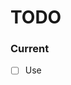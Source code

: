# TODO

### Current

- [ ] Use <template is=""> instead of <template is="">
- [ ] Replace @nodedk/spec with spekk
- [ ] Remove .npmrc
- [x] Inline templates
- [ ] Default prop values?
- [ ] Force prop values?
- [ ] Escaping:
  - ./lib/escape.js needs to be added to every single string parsed
  - except manual transformers
    - slot
    - map, if, elsif, else
    - literals
  - this needs EXTENSIVE testing, every single use must be caught
- [ ] Error handling?
  - This slows down compile, but makes it more solid
    - missing template tag and id on components
    - elsif, else on if
    - map, if, elsif, else on component usage
    - map, if, elsif, else on slot tags
    - any attribute on slot tags except name
- [ ] Release as html6

### Next

- [ ] disabled="false" or disabled="${false}" removes the attribute?

var booleanAttributes = [
  "disabled",
  "checked",
  "readonly",
  "required",
  "multiple",
  "selected",
  "autofocus",
  "hidden",
  "novalidate",
  "formnovalidate",
  "open",
  "controls",
  "loop",
  "muted",
  "default",
  "reversed",
  "scoped",
  "seamless",
  "async",
  "defer",
  "itemscope",
  "nomodule",
  "inert"
];